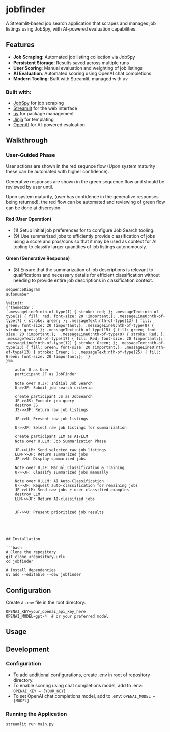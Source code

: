 # jobfinder

A Streamlit-based job search application that scrapes and manages job listings using JobSpy, with AI-powered evaluation capabilities.

<!-- Pytest Coverage Comment:Begin -->
<!-- Pytest Coverage Comment:End -->


## Features

- **Job Scraping**: Automated job listing collection via JobSpy
- **Persistent Storage**: Results saved across multiple runs
- **User Scoring**: Manual evaluation and weighting of job listings
- **AI Evaluation**: Automated scoring using OpenAI chat completions
- **Modern Tooling**: Built with Streamlit, managed with uv

### Built with:
- [JobSpy](https://github.com/speedyapply/JobSpy) for job scraping
- [Streamlit](https://streamlit.io/) for the web interface
- [uv](https://docs.astral.sh/uv/) for package management
- [Jinja](https://jinja.palletsprojects.com/en/stable/) for templating
- [OpenAI](https://openai.com/) for AI-powered evaluation


## Walkthrough
###  User-Guided Phase
User actions are shown in the red sequnce flow (Upon system maturity these can be automated with higher confidence).

Generative responses are shown in the green sequence flow and should be reviewed by user until.

Upon system maturity, (user has confidence in the generative responses being returned), the red flow can be automated and reviewing of green flow can be done at discresion. 

#### Red (User Operation)
- (1) Setup initial job preferences for to configure Job Search tooling.
- (9) Use summarized jobs to efficiently provide classification of jobs using a score and pros/cons so that it may be used as context for AI tooling to classify larger quantities of job listings autonomously. 

#### Green (Generative Response)
- (8) Ensure that the summarization of job descriptions is relevant to qualifications and necessary details for efficient classification without needing to provide entire job descriptions in classification context. 

```mermaid
sequenceDiagram
autonumber

%%{init:
{'themeCSS':
'.messageLine0:nth-of-type(1) { stroke: red; }; .messageText:nth-of-type(1) { fill: red; font-size: 20 !important;}; .messageLine0:nth-of-type(7) { stroke: green; }; .messageText:nth-of-type(13) { fill: green; font-size: 20 !important;}; .messageLine0:nth-of-type(8) { stroke: green; }; .messageText:nth-of-type(15) { fill: green; font-size: 20 !important;};  .messageLine0:nth-of-type(9) { stroke: Red; }; .messageText:nth-of-type(17) { fill: Red; font-size: 20 !important;};   .messageLine0:nth-of-type(12) { stroke: Green; }; .messageText:nth-of-type(23) { fill: Green; font-size: 20 !important;}; .messageLine0:nth-of-type(13) { stroke: Green; }; .messageText:nth-of-type(25) { fill: Green; font-size: 20 !important;}; '}
}%%

    actor U as User
    participant JF as JobFinder
    
    Note over U,JF: Initial Job Search
    U->>JF: Submit job search criteria
    
    create participant JS as JobSearch
    JF->>JS: Execute job query
    destroy JS
    JS->>JF: Return raw job listings
    
    JF->>U: Present raw job listings
    
    U->>JF: Select raw job listings for summarization
    
    create participant LLM as AI/LLM
    Note over U,LLM: Job Summarization Phase

    JF->>LLM: Send selected raw job listings
    LLM->>JF: Return summarized jobs
    JF->>U: Display summarized jobs
    
    Note over U,JF: Manual Classification & Training
    U->>JF: Classify summarized jobs manually
    
    Note over U,LLM: AI Auto-Classification
    U->>JF: Request auto-classification for remaining jobs
    JF->>LLM: Send raw jobs + user-classified examples
    destroy LLM
    LLM->>JF: Return AI-classified jobs

    
    JF->>U: Present prioritized job results


 

```

```

## Installation

```bash
# Clone the repository
git clone <repository-url>
cd jobfinder

# Install dependencies
uv add --editable --dev jobfinder
```

## Configuration

Create a `.env` file in the root directory:

```env
OPENAI_KEY=your_openai_api_key_here
OPENAI_MODEL=gpt-4  # or your preferred model
```

## Usage



## Development






### Configuration
- To add additional configurations, create .env in root of repository directory.
- To enable scoring using chat completions model, add to .env:
` OPENAI_KEY = {YOUR_KEY} `
- To set OpenAI chat completions model, add to .env:
` OPENAI_MODEL = {MODEL} `

### Running the Application
```bash
streamlit run main.py
```